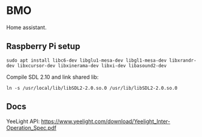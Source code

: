 # BMO

Home assistant.

## Raspberry Pi setup

```
sudo apt install libc6-dev libglu1-mesa-dev libgl1-mesa-dev libxrandr-dev libxcursor-dev libxinerama-dev libxi-dev libasound2-dev
```

Compile SDL 2.10 and link shared lib:
```
ln -s /usr/local/lib/libSDL2-2.0.so.0 /usr/lib/libSDL2-2.0.so.0
```

## Docs

YeeLight API: https://www.yeelight.com/download/Yeelight_Inter-Operation_Spec.pdf
